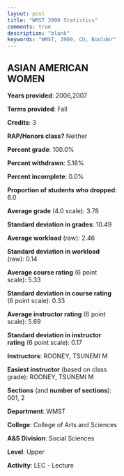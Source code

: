 ```yaml
---
layout: post
title: "WMST 3900 Statistics"
comments: true
description: "blank"
keywords: "WMST, 3900, CU, Boulder"
--- 
```

<head>
<script src="https://ajax.googleapis.com/ajax/libs/jquery/2.1.3/jquery.min.js"></script>
<script src="https://dl.dropboxusercontent.com/s/pc42nxpaw1ea4o9/highcharts.js?dl=0"></script>
<!-- <script src="../assets/js/highcharts.js"></script> -->
<style type="text/css">@font-face {
	font-family: "Bebas Neue";
	src: url(https://www.filehosting.org/file/details/544349/BebasNeue%20Regular.otf) format("opentype");
	}
	h1.Bebas { 
		font-family: "Bebas Neue", Verdana, Tahoma;
	}
</style>
</head>
<body>
	<div id="container" style="float: right; width: 45%; height: 88%; margin-left: 2.5%; margin-right: 2.5%;"></div>
	<script language="JavaScript">
		$(document).ready(function() {
		var chart = {type: 'column'};
		var title = {text: 'Grade Distribution'};
		var xAxis = {categories: ['A','B','C','D','F'],crosshair: true};
		var yAxis = {min: 0,title: {text: 'Percentage'}};
		var tooltip = {headerFormat: '<center><b><span style="font-size:20px">{point.key}</span></b></center>',
		               pointFormat: '<td style="padding:0"><b>{point.y:.1f}%</b></td>',
		               footerFormat: '</table>',shared: true,useHTML: true};
		var plotOptions = {column: {pointPadding: 0.0,borderWidth: 0}};  
		var credits = {enabled: false};var series= [{name: 'Percent',data: [87.23,8.51,2.13,2.13,0.0,]}];
		var json = {};
		json.chart = chart;
		json.title = title;
		json.tooltip = tooltip;
		json.xAxis = xAxis;
		json.yAxis = yAxis;  
		json.series = series;
		json.plotOptions = plotOptions;  
		json.credits = credits;
		$('#container').highcharts(json);
	});
	</script>
</body>
			   
## ASIAN AMERICAN WOMEN

**Years provided**: 2006,2007

**Terms provided**: Fall

**Credits**: 3

**RAP/Honors class?** Neither

**Percent grade**: 100.0%

**Percent withdrawn**: 5.18%

**Percent incomplete**: 0.0%

**Proportion of students who dropped**: 6.0

**Average grade** (4.0 scale): 3.78

**Standard deviation in grades**: 10.49

**Average workload** (raw): 2.46

**Standard deviation in workload** (raw): 0.14

**Average course rating** (6 point scale): 5.33

**Standard deviation in course rating** (6 point scale): 0.33

**Average instructor rating** (6 point scale): 5.69

**Standard deviation in instructor rating** (6 point scale): 0.17

**Instructors**: ROONEY, TSUNEMI M

**Easiest instructor** (based on class grade): ROONEY, TSUNEMI M

**Sections** (and **number of sections**): 001, 2

**Department**: WMST

**College**: College of Arts and Sciences

**A&S Division**: Social Sciences

**Level**: Upper

**Activity**: LEC - Lecture